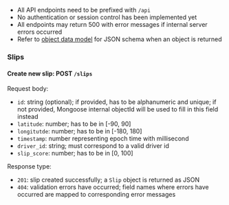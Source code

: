 - All API endpoints need to be prefixed with `/api`
- No authentication or session control has been implemented yet
- All endpoints may return 500 with error messages if internal server errors occurred
- Refer to [object data model](https://github.com/CMU-17-356/cmu-17-356-final-project-s23-flurry/wiki/Object-Data-Model) for JSON schema when an object is returned

### Slips

#### Create new slip: POST `/slips`
Request body:
- `id`: string (optional); if provided, has to be alphanumeric and unique; if not provided, Mongoose internal objectId will be used to fill in this field instead
- `latitude`: number; has to be in [-90, 90]
- `longitutde`: number; has to be in [-180, 180]
- `timestamp`: number representing epoch time with millisecond
- `driver_id`: string; must correspond to a valid driver id
- `slip_score`: number; has to be in [0, 100]

Response type:
- `201`: slip created successfully; a `Slip` object is returned as JSON
- `404`: validation errors have occurred; field names where errors have occurred are mapped to corresponding error messages